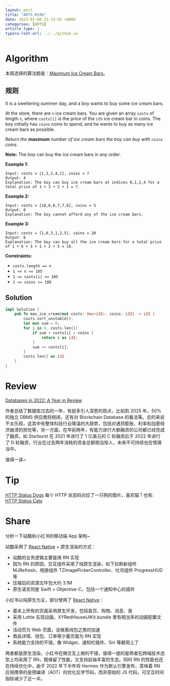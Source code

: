```yaml
---
layout: post
title: "ARTS #186"
date: 2023-01-08 21:14:56 +0800
categories: [ARTS]
article_type: 1
typora-root-url: ../../github.io
---
```



# Algorithm

本周选择的算法题是：[Maximum Ice Cream Bars](https://leetcode.com/problems/maximum-ice-cream-bars/description/)。


## 规则

It is a sweltering summer day, and a boy wants to buy some ice cream bars.

At the store, there are `n` ice cream bars. You are given an array `costs` of length `n`, where `costs[i]` is the price of the `ith` ice cream bar in coins. The boy initially has `coins` coins to spend, and he wants to buy as many ice cream bars as possible. 

Return *the **maximum** number of ice cream bars the boy can buy with* `coins` *coins.*

**Note:** The boy can buy the ice cream bars in any order.

 

**Example 1:**

```
Input: costs = [1,3,2,4,1], coins = 7
Output: 4
Explanation: The boy can buy ice cream bars at indices 0,1,2,4 for a total price of 1 + 3 + 2 + 1 = 7.
```

**Example 2:**

```
Input: costs = [10,6,8,7,7,8], coins = 5
Output: 0
Explanation: The boy cannot afford any of the ice cream bars.
```

**Example 3:**

```
Input: costs = [1,6,3,1,2,5], coins = 20
Output: 6
Explanation: The boy can buy all the ice cream bars for a total price of 1 + 6 + 3 + 1 + 2 + 5 = 18.
```

 

**Constraints:**

- `costs.length == n`
- `1 <= n <= 105`
- `1 <= costs[i] <= 105`
- `1 <= coins <= 108`

## Solution

```rust
impl Solution {
    pub fn max_ice_cream(mut costs: Vec<i32>, coins: i32) -> i32 {
        costs.sort_unstable();
        let mut sum = 0;
        for i in 0..costs.len(){
            if sum + costs[i] > coins {
                return i as i32;
            }
            sum += costs[i];
        }
        costs.len() as i32
    }
}
```


# Review

[Databases in 2022: A Year in Review](https://ottertune.com/blog/2022-databases-retrospective/)

作者总结了数据库过去的一年，有挺多引人深思的观点，比如到 2025 年，50% 的独立 DBMS 供应商将倒闭，还有对 Blockchain Database 的看法等。总的来说不太乐观，这其中有整体科技行业降温的大趋势，包括对通货膨胀、利率和加密经济崩溃的担忧等，另一方面，在早前两年，有能力进行大额融资的公司都已经完成了融资，如 Starburst 在 2021 年进行了 1 亿美元的 C 轮融资后于 2022 年进行了 D 轮融资，行业在过去两年消耗的资金总额相当惊人，未来不可持续也在情理当中。

值得一读~

# Tip

[HTTP Status Dogs](https://httpstatusdogs.com/) 每个 HTTP 状态码对应了一只狗的图片，喜欢猫？也有: [HTTP Status Cats](https://www.flickr.com/photos/girliemac/sets/72157628409467125)

# Share

分析一下站酷和小红书的移动端 App 架构~

站酷采用了 [React Native](https://reactnative.dev/) + 原生渲染的方式：

- 站酷的业务逻辑主要是用 RN 实现
- 因为 RN 的原因，交互组件采用了纯原生渲染，如下拉刷新组件 MJRefresh、相册组件 TZImagePickerController、吐司组件 ProgressHUD 等
- 压缩后的资源文件包大约 3.1M
- 原生语言则是 Swift + Objective-C，包括一个通知中心的插件

小红书以纯原生为主，部分使用了 [React Native](https://reactnative.dev/)：

- 基本上所有的页面采用原生开发，包括首页、购物、消息、我
- 采用 Lottie 实现动画，XYRedHouseUIKit.bundle 里有相当多的动画配置文件
- 活动页为 Web 页面，没做离线包之类的加速
- 商品详情、钱包、订单等少量页面为 RN 实现
- 系统能力支持的不错，像 Widget、通知栏插件、Siri 等都用上了

两者都是原生渲染，小红书在微交互上做的不错，值得一提的是两者在跨端技术选型上均采用了 RN，既保留了性能，又支持前端丰富的生态。同时 RN 的性能也还在持续优化中，由于 2022 年下半年将 Hermes 作为默认引擎发布，意味着 RN 应用携带的是预编译（AOT）的优化后字节码，而非原始的 JS 代码，可交互时间指标减少了近一半。
